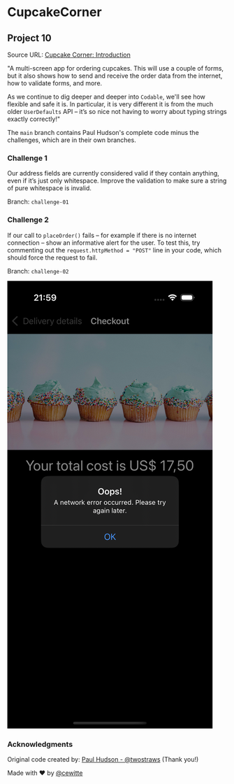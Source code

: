 # CupcakeCorner

## Project 10

Source URL: [Cupcake Corner: Introduction](https://www.hackingwithswift.com/books/ios-swiftui/cupcake-corner-introduction)

"A multi-screen app for ordering cupcakes. This will use a couple of forms, but it also shows how to send and receive the order data from the internet, how to validate forms, and more.

As we continue to dig deeper and deeper into `Codable`, we'll see how flexible and safe it is. In particular, it is very different it is from the much older `UserDefaults` API – it’s so nice not having to worry about typing strings exactly correctly!"

The `main` branch contains Paul Hudson's complete code minus the challenges, which are in their own branches.

### Challenge 1

Our address fields are currently considered valid if they contain anything, even if it’s just only whitespace. Improve the validation to make sure a string of pure whitespace is invalid.

Branch: `challenge-01`

### Challenge 2

If our call to `placeOrder()` fails – for example if there is no internet connection – show an informative alert for the user. To test this, try commenting out the `request.httpMethod = "POST"` line in your code, which should force the request to fail.

Branch: `challenge-02`

![Network Error](/network_error.png)

### Acknowledgments

Original code created by: [Paul Hudson - @twostraws](https://x.com/twostraws) (Thank you!)

Made with :heart: by [@cewitte](https://x.com/cewitte)